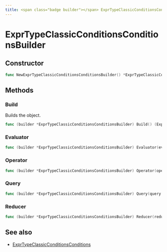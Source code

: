 ```yaml
---
title: <span class="badge builder"></span> ExprTypeClassicConditionsConditionsBuilder
---
```

# <span class="badge builder"></span> ExprTypeClassicConditionsConditionsBuilder

## Constructor

```go
func NewExprTypeClassicConditionsConditionsBuilder() *ExprTypeClassicConditionsConditionsBuilder
```
## Methods

### <span class="badge object-method"></span> Build

Builds the object.

```go
func (builder *ExprTypeClassicConditionsConditionsBuilder) Build() (ExprTypeClassicConditionsConditions, error)
```

### <span class="badge object-method"></span> Evaluator

```go
func (builder *ExprTypeClassicConditionsConditionsBuilder) Evaluator(evaluator cog.Builder[expr.ExprTypeClassicConditionsConditionsEvaluator]) *ExprTypeClassicConditionsConditionsBuilder
```

### <span class="badge object-method"></span> Operator

```go
func (builder *ExprTypeClassicConditionsConditionsBuilder) Operator(operator cog.Builder[expr.ExprTypeClassicConditionsConditionsOperator]) *ExprTypeClassicConditionsConditionsBuilder
```

### <span class="badge object-method"></span> Query

```go
func (builder *ExprTypeClassicConditionsConditionsBuilder) Query(query cog.Builder[expr.ExprTypeClassicConditionsConditionsQuery]) *ExprTypeClassicConditionsConditionsBuilder
```

### <span class="badge object-method"></span> Reducer

```go
func (builder *ExprTypeClassicConditionsConditionsBuilder) Reducer(reducer cog.Builder[expr.ExprTypeClassicConditionsConditionsReducer]) *ExprTypeClassicConditionsConditionsBuilder
```

## See also

 * <span class="badge object-type-struct"></span> [ExprTypeClassicConditionsConditions](./object-ExprTypeClassicConditionsConditions.md)

